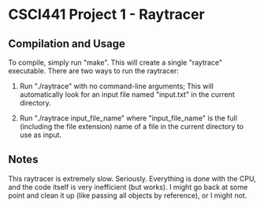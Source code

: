 # CSCI441 Project 1 - Raytracer

## Compilation and Usage
To compile, simply run "make". This will create a single "raytrace" executable.
There are two ways to run the raytracer:

1.  Run "./raytrace" with no command-line arguments; This will automatically look for an input file named "input.txt" in the current directory.

2.  Run "./raytrace input_file_name" where "input_file_name" is the full (including the file extension) name of a file in the current directory to use as input.

## Notes
This raytracer is extremely slow. Seriously. Everything is done with the CPU, and the code itself is very inefficient (but works). I might go back at some point and clean it up (like passing all objects by reference), or I might not. 